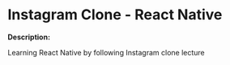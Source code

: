 # Instagram Clone - React Native

**Description:**

Learning React Native by following Instagram clone lecture